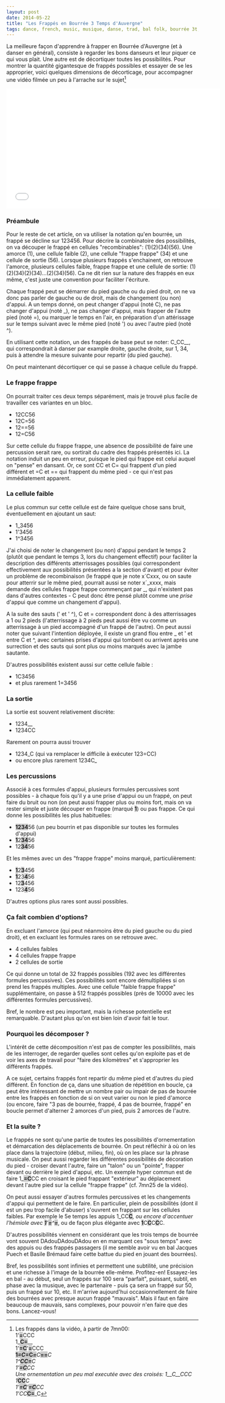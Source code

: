 ```yaml
---
layout: post
date: 2014-05-22
title: "Les Frappés en Bourrée 3 Temps d'Auvergne"
tags: dance, french, music, musique, danse, trad, bal folk, bourrée 3t, auvergne
---
```

La meilleure façon d'apprendre à frapper en Bourrée d'Auvergne (et à danser en général), consiste à regarder les bons danseurs et leur piquer ce qui vous plait. Une autre est de décortiquer toutes les possibilités. Pour montrer la quantité gigantesque de frappés possibles et essayer de se les approprier, voici quelques dimensions de décorticage, pour accompagner une vidéo filmée un peu à l'arrache sur le sujet[^1]

<iframe width="560" height="315" src="//www.youtube.com/embed/i_-vc8ddlHY" frameborder="0" allowfullscreen></iframe>

### Préambule

Pour le reste de cet article, on va utiliser la notation qu'en bourrée, un frappé se décline sur 123456. Pour décrire la combinatoire des possibilités, on va découper le frappé en cellules "recombinables": (1)(2)(34)(56). Une amorce (1), une cellule faible (2), une cellule "frappe frappe" (34) et une cellule de sortie (56). Lorsque plusieurs frappés s'enchainent, on retrouve l'amorce, plusieurs cellules faible, frappe frappe et une cellule de sortie: (1)(2)(34)(2)(34)...(2)(34)(56). Ca ne dit rien sur la nature des frappés en eux même, c'est juste une convention pour faciliter l'écriture.

Chaque frappé peut se démarrer du pied gauche ou du pied droit, on ne va donc pas parler de gauche ou de droit, mais de changement (ou non) d'appui. A un temps donné, on peut changer d'appui (noté C), ne pas changer d'appui (noté _), ne pas changer d'appui, mais frapper de l'autre pied (noté =), ou marquer le temps en l'air, en préparation d'un attérissage sur le temps suivant avec le même pied (noté ') ou avec l'autre pied (noté ^). 

En utilisant cette notation, un des frappés de base peut se noter: C_CC__, qui correspondrait à danser par example droite, gauche droite, sur 1, 34, puis à attendre la mesure suivante pour repartir (du pied gauche).

On peut maintenant décortiquer ce qui se passe à chaque cellule du frappé.

### Le frappe frappe

On pourrait traiter ces deux temps séparément, mais je trouvé plus facile de travaiĺler ces variantes en un bloc.
 
  - 12CC56
  - 12C=56
  - 12==56
  - 12=C56

Sur cette cellule du frappe frappe, une absence de possibilité de faire une percussion serait rare, ou sortirait du cadre des frappés présentés ici. La notation induit un peu en erreur, puisque le pied qui frappe est celui auquel on "pense" en dansant. Or, ce sont CC et C= qui frappent d'un pied différent et =C et == qui frappent du même pied - ce qui n'est pas immédiatement apparent.

### La cellule faible

Le plus commun sur cette cellule est de faire quelque chose sans bruit, éventuellement en ajoutant un saut:

  - 1_3456
  - 1'3456
  - 1^3456

J'ai choisi de noter le changement (ou non) d'appui pendant le temps 2 (plutôt que pendant le temps 3, lors du changement effectif) pour faciliter la description des différents atterrissages possibles (qui correspondent effectivement aux possibilités présentées a la section d'avant) et pour éviter un problème de recombinaison (le frappé que je note x´Cxxx, ou on saute pour atterrir sur le même pied, pourrait aussi se noter x´_xxxx, mais demande des cellules frappe frappe commençant par _, qui n'existent pas dans d'autres contextes - C peut donc être pensé plutôt comme une *prise* d'appui que comme un changement d'appui).

A la suite des sauts (' et ' ^), C et = correspondent donc à des atterrissages a 1 ou 2 pieds (l'atterrissage à 2 pieds peut aussi être vu comme un atterrissage à un pied accompagné d'un frappé de l'autre). On peut aussi noter que suivant l'intention déployée, il existe un grand flou entre _ et ' et entre C et ^, avec certaines prises d'appui qui tombent ou arrivent après une surrection et des sauts qui sont plus ou moins marqués avec la jambe sautante.

D'autres possibilités existent aussi sur cette cellule faible :

  - 1C3456
  - et plus rarement 1=3456

### La sortie

La sortie est souvent relativement discrète:

  - 1234__
  - 1234CC

Rarement on pourra aussi trouver

  - 1234_C (qui va remplacer le difficile à exécuter 123=CC)
  - ou encore plus rarement 1234C_

### Les percussions

Associé à ces formules d'appui, plusieurs formules percussives sont possibles - à chaque fois qu'il y a une prise d'appui ou un frappé, on peut faire du bruit ou non (on peut aussi frapper plus ou moins fort, mais on va rester simple et juste découper en frappe (marqué <span class="frap">1</span>) ou pas frappe. Ce qui donne les possibilités les plus habituelles:

<style type="text/css">
.frap {
font-weight: bold;
background-color: #ccc
}
</style>

  - <span class="frap">1234</span>56 (un peu bourrin et pas disponible sur toutes les formules d'appui)
  - <span class="frap">1</span>2<span class="frap">34</span>56
  - 12<span class="frap">34</span>56

Et les mêmes avec un des "frappe frappe" moins marqué, particulièrement:

  - <span class="frap">1</span>2<span class="frap">3</span>456
  - <span class="frap">1</span>23<span class="frap">4</span>56
  - 12<span class="frap">3</span>456
  - 123<span class="frap">4</span>56

D'autres options plus rares sont aussi possibles. 

### Ça fait combien d'options?

En excluant l'amorce (qui peut néanmoins être du pied gauche ou du pied droit), et en excluant les formules rares on se retrouve avec.
 - 4 cellules faibles
 - 4 cellules frappe frappe
 - 2 cellules de sortie

Ce qui donne un total de 32 frappés possibles (192 avec les différentes formules percussives). Ces possibilités sont encore démultipliées si on prend les frappés multiples. Avec une cellule "faible frappe frappe" supplémentaire, on passe à 512 frappés possibles (près de 10000 avec les différentes formules percussives). 

Bref, le nombre est peu important, mais la richesse potentielle est remarquable. D'autant plus qu'on est bien loin d'avoir fait le tour. 

### Pourquoi les décomposer ?
 
L'intérêt de cette décomposition n'est pas de compter les possibilités, mais de les interroger, de regarder quelles sont celles qu'on exploite pas et de voir les axes de travail pour "faire des kilomètres" et s'approprier les différents frappés. 

A ce sujet, certains frappés font repartir du même pied et d'autres du pied différent. En fonction de ça, dans une situation de répétition en boucle, ça peut être intéressant de mettre un nombre pair ou impair de pas de bourrée entre les frappés en fonction de si on veut varier ou non le pied d'amorce (ou encore, faire "3 pas de bourrée, frappé, 4 pas de bourrée, frappé" en boucle permet d'alterner 2 amorces d'un pied, puis 2 amorces de l'autre.

### Et la suite ?

Le frappés ne sont qu'une partie de toutes les possibilités d'ornementation et démarcation des déplacements de bourrée. On peut réfléchir à où on les place dans la trajectoire (début, milieu, fin), où on les place sur la phrase musicale. On peut aussi regarder les différentes possibilités de décoration du pied - croiser devant l'autre, faire un "talon" ou un "pointe", frapper devant ou derrière le pied d'appui, etc. Un exemple hyper commun est de faire 1_<span class="frap">=C</span>CC en croisant le pied frappant "extérieur" au déplacement devant l'autre pied sur la cellule "frappe frappe" (cf. 7mn25 de la vidéo).

On peut aussi essayer d'autres formules percussives et les changements d'appui qui permettent de le faire. En particulier, plein de possibilités (dont il est un peu trop facile d'abuser) s'ouvrent en frappant sur les cellules faibles. Par exemple le 5e temps les appuis 1_CC<span class="frap">C</span>_, ou encore d'accentuer l'hémiole avec <span class="frap">1</span>'<span class="frap">=</span>^<span class="frap">=</span>_, ou de façon plus élégante avec <span class="frap">1</span>C<span class="frap">C</span>C<span class="frap">C</span>C.

D'autres possibilités viennent en considérant que les trois temps de bourrée vont souvent DAdouDAdouDAdou en en marquant ces "sous temps" avec des appuis ou des frappés passagers (il me semble avoir vu en bal Jacques Puech et Basile Brémaud faire cette battue du pied en jouant des bourrées). 

Bref, les possibilités sont infinies et permettent une subtilité, une précision et une richesse à l'image de la bourrée elle-même. Profitez-en! Essayez-les en bal - au début, seul un frappés sur 100 sera "parfait", puissant, subtil, en phase avec la musique, avec le partenaire - puis ça sera un frappé sur 50, puis un frappé sur 10, etc. Il m'arrive aujourd'hui occasionnellement de faire des bourrées avec presque aucun frappé "mauvais". Mais il faut en faire beaucoup de mauvais, sans complexes, pour pouvoir n'en faire que des bons. Lancez-vous! 

[^1]: Les frappés dans la vidéo, à partir de 7mn00:  
1'<span class="frap">=</span>CCC  
1_<span class="frap">C=</span>__  
1'<span class="frap">=C</span>'<span class="frap">=</span>CCC  
<span class="frap">1</span>_<span class="frap">=C</span>_<span class="frap">=C</span>_<span class="frap">=</span>C_<span class="frap">==</span>_C  
1^<span class="frap">CC=</span>C  
1'<span class="frap">=C</span>CC  
Une ornementation un peu mal executée avec des croisés: 1__C__CCC  
1_<span class="frap">CC</span>_C  
1'<span class="frap">=C</span>'<span class="frap">=C</span>CC  
1'CC_<span class="frap">C=</span>_C  







